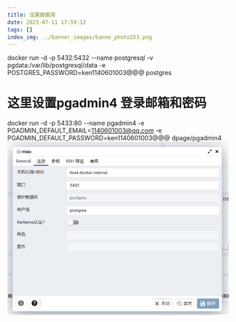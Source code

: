```yaml
---
title: 设置数据库
date: 2023-07-11 17:59:12
tags: []
index_img: ../banner_images/banne_photo253.png
---
```



docker run -d -p 5432:5432 --name postgresql -v pgdata:/var/lib/postgresql/data -e  POSTGRES_PASSWORD=ken1140601003@@@ postgres

# 这里设置pgadmin4 登录邮箱和密码
docker run -d -p 5433:80 --name pgadmin4 -e PGADMIN_DEFAULT_EMAIL=1140601003@qq.com -e PGADMIN_DEFAULT_PASSWORD=ken1140601003@@@ dpage/pgadmin4
![](../images/Pasted%20image%2020230706133521.png)



